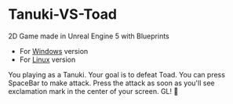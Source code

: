 # Tanuki-VS-Toad
2D Game made in Unreal Engine 5 with Blueprints

- For [Windows](https://minhaskamal.github.io/DownGit/#/home?url=https://github.com/Atternol/Tanuki-VS-Toad/tree/main/Tanuki%20VS%20Toad%20-%20Samurai%20Edition/Tanuki%20Duel%20(Windows)) version
- For [Linux](https://minhaskamal.github.io/DownGit/#/home?url=https://github.com/Atternol/Tanuki-VS-Toad/tree/main/Tanuki%20VS%20Toad%20-%20Samurai%20Edition/Tanuki%20Duel%20(Linux)) version

You playing as a Tanuki.
Your goal is to defeat Toad.
You can press SpaceBar to make attack.
Press the attack as soon as you'll see exclamation mark in the center of your screen.
GL! 💜
